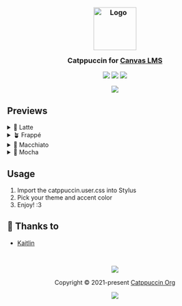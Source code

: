 <h3 align="center">
	<img src="https://raw.githubusercontent.com/catppuccin/catppuccin/main/assets/logos/exports/1544x1544_circle.png" width="100" alt="Logo"/><br/>
	<img src="https://raw.githubusercontent.com/catppuccin/catppuccin/main/assets/misc/transparent.png" height="30" width="0px"/>
	Catppuccin for <a href="https://www.instructure.com/canvas">Canvas LMS</a>
	<img src="https://raw.githubusercontent.com/catppuccin/catppuccin/main/assets/misc/transparent.png" height="30" width="0px"/>
</h3>

<p align="center">
	<a href="https://github.com/catppuccin/canvas/stargazers"><img src="https://img.shields.io/github/stars/catppuccin/template?colorA=363a4f&colorB=b7bdf8&style=for-the-badge"></a>
	<a href="https://github.com/catppuccin/canvas/issues"><img src="https://img.shields.io/github/issues/catppuccin/template?colorA=363a4f&colorB=f5a97f&style=for-the-badge"></a>
	<a href="https://github.com/catppuccin/canvas/contributors"><img src="https://img.shields.io/github/contributors/catppuccin/template?colorA=363a4f&colorB=a6da95&style=for-the-badge"></a>
</p>

<p align="center">
	<img src="https://raw.githubusercontent.com/TheMemeSniper/catppuccin-canvas/main/assets/preview.webp"/>
</p>

## Previews

<details>
<summary>🌻 Latte</summary>
<img src="https://raw.githubusercontent.com/TheMemeSniper/catppuccin-canvas/main/assets/latte.webp"/>
</details>
<details>
<summary>🪴 Frappé</summary>
<img src="https://raw.githubusercontent.com/TheMemeSniper/catppuccin-canvas/main/assets/frappe.webp"/>
</details>
<details>
<summary>🌺 Macchiato</summary>
<img src="https://raw.githubusercontent.com/TheMemeSniper/catppuccin-canvas/main/assets/macchiato.webp"/>
</details>
<details>
<summary>🌿 Mocha</summary>
<img src="https://raw.githubusercontent.com/TheMemeSniper/catppuccin-canvas/main/assets/mocha.webp"/>
</details>

## Usage

1. Import the catppuccin.user.css into Stylus
2. Pick your theme and accent color
3. Enjoy! :3


## 💝 Thanks to

- [Kaitlin](https://github.com/TheMemeSniper)

&nbsp;

<p align="center">
	<img src="https://raw.githubusercontent.com/catppuccin/catppuccin/main/assets/footers/gray0_ctp_on_line.svg?sanitize=true" />
</p>

<p align="center">
	Copyright &copy; 2021-present <a href="https://github.com/catppuccin" target="_blank">Catppuccin Org</a>
</p>

<p align="center">
	<a href="https://github.com/catppuccin/catppuccin/blob/main/LICENSE"><img src="https://img.shields.io/static/v1.svg?style=for-the-badge&label=License&message=MIT&logoColor=d9e0ee&colorA=363a4f&colorB=b7bdf8"/></a>
</p>
